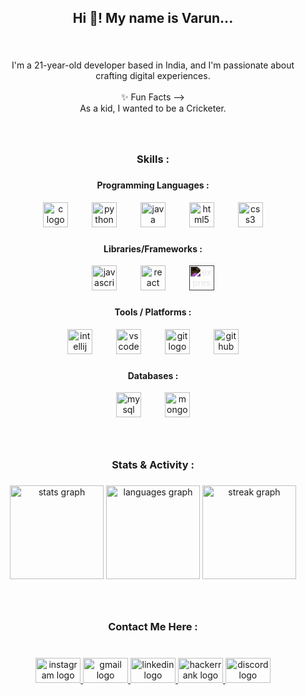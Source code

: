<h2 align="center">Hi 👋! My name is Varun...</h2>

###

<br clear="both">

<p align="center">I'm a 21-year-old developer based in India, and I'm passionate about crafting digital experiences.<br><br>
  ✨ Fun Facts -->
  <br>  As a kid, I wanted to be a Cricketer.
</p>

###

<br clear="both">

<h3 align="center">Skills :</h3>

###

<h4 align="center">Programming Languages :</h4>
<div align="center">
  <img src="https://cdn.jsdelivr.net/gh/devicons/devicon/icons/c/c-original.svg" height="40" alt="c logo"  />
  <img width="30" />
  <img src="https://cdn.jsdelivr.net/gh/devicons/devicon/icons/python/python-original.svg" height="40" alt="python logo"  />
  <img width="30" />
  <img src="https://cdn.jsdelivr.net/gh/devicons/devicon/icons/java/java-original.svg" height="40" alt="java logo"  />
  <img width="30" />
  <img src="https://cdn.jsdelivr.net/gh/devicons/devicon/icons/html5/html5-original.svg" height="40" alt="html5 logo"  />
  <img width="30" />
  <img src="https://cdn.jsdelivr.net/gh/devicons/devicon/icons/css3/css3-original.svg" height="40" alt="css3 logo"  />
</div>

###

<h4 align="center">Libraries/Frameworks :</h4>
<div align="center">
  <img src="https://cdn.jsdelivr.net/gh/devicons/devicon/icons/javascript/javascript-original.svg" height="40" alt="javascript logo"  />
  <img width="30" />
  <img src="https://cdn.jsdelivr.net/gh/devicons/devicon/icons/react/react-original.svg" height="40" alt="react logo"  />
  <img width="30" />
<img src="https://cdn.jsdelivr.net/gh/devicons/devicon/icons/express/express-original-wordmark.svg" 
     height="40" 
     alt="express white logo" 
     style="filter: invert(1);" />
</div>

###

<h4 align="center">Tools / Platforms :</h4>
<div align="center">
  <img src="https://cdn.jsdelivr.net/gh/devicons/devicon/icons/intellij/intellij-original.svg" height="40" alt="intellij logo"  />
  <img width="30" />
  <img src="https://cdn.jsdelivr.net/gh/devicons/devicon/icons/vscode/vscode-original.svg" height="40" alt="vscode logo"  />
  <img width="30" />
  <img src="https://cdn.jsdelivr.net/gh/devicons/devicon/icons/git/git-original.svg" height="40" alt="git logo"  />
  <img width="30" />
  <img src="https://upload.wikimedia.org/wikipedia/commons/9/91/Octicons-mark-github.svg" height="40" alt="github logo"  />
</div>

###

<h4 align="center">Databases :</h4>
<div align="center">
  <img src="https://cdn.jsdelivr.net/gh/devicons/devicon/icons/mysql/mysql-original.svg" height="40" alt="mysql logo"  />
  <img width="30" />
  <img src="https://cdn.jsdelivr.net/gh/devicons/devicon/icons/mongodb/mongodb-original.svg" height="40" alt="mongodb logo"  />
</div>

###

<br clear="both">

<h3 align="center">Stats & Activity :</h3>

###

<div align="center">
  <img src="https://github-readme-stats.vercel.app/api?username=Varun-3131&hide_title=false&hide_rank=false&show_icons=true&include_all_commits=true&count_private=true&theme=dark&locale=en&hide_border=true" height="150" alt="stats graph"  />
  <img src="https://github-readme-stats.vercel.app/api/top-langs?username=Varun-3131&locale=en&layout=compact&card_width=320&langs_count=6&theme=dark&hide_border=true" height="150" alt="languages graph"  />
  <img src="https://streak-stats.demolab.com?user=Varun-3131&locale=en&mode=daily&theme=dark&hide_border=true&border_radius=10&date_format=j%20M%5B%20Y%5D" height="150" alt="streak graph"  />
</div>

###

<br clear="both">

<h3 align="center">Contact Me Here :</h3>

###

<br clear="both">

<div align="center">
  <a href="https://www.instagram.com/_varun3114/" target="_blank">
    <img src="https://raw.githubusercontent.com/maurodesouza/profile-readme-generator/master/src/assets/icons/social/instagram/default.svg" width="72" height="40" alt="instagram logo"  />
  </a>
  <a href="mailto:srivastavvarun48@gmail.com" target="_blank">
    <img src="https://raw.githubusercontent.com/maurodesouza/profile-readme-generator/master/src/assets/icons/social/gmail/default.svg" width="72" height="40" alt="gmail logo"  />
  </a>
  <a href="https://www.linkedin.com/in/varunkumar31" target="_blank">
    <img src="https://raw.githubusercontent.com/maurodesouza/profile-readme-generator/master/src/assets/icons/social/linkedin/default.svg" width="72" height="40" alt="linkedin logo"  />
  </a>
  <a href="https://www.hackerrank.com/profile/varun_srivastav2" target="_blank">
    <img src="https://raw.githubusercontent.com/maurodesouza/profile-readme-generator/master/src/assets/icons/social/hackerrank/default.svg" width="72" height="40" alt="hackerrank logo"  />
  </a>
  <a href="https://discord.com/users/your-discord-id" target="_blank">
    <img src="https://raw.githubusercontent.com/maurodesouza/profile-readme-generator/master/src/assets/icons/social/discord/default.svg" width="72" height="40" alt="discord logo"  />
  </a>
</div>

###

<br clear="both">
